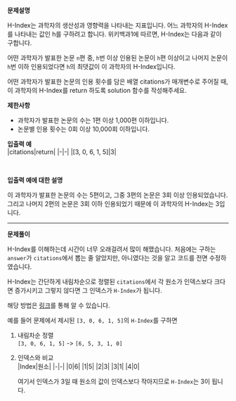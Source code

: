 **문제설명**

H-Index는 과학자의 생산성과 영향력을 나타내는 지표입니다. 어느 과학자의 H-Index를 나타내는 값인 h를 구하려고 합니다. 위키백과1에 따르면, H-Index는 다음과 같이 구합니다.

어떤 과학자가 발표한 논문 `n`편 중, `h`번 이상 인용된 논문이 `h`편 이상이고 나머지 논문이 `h`번 이하 인용되었다면 `h`의 최댓값이 이 과학자의 H-Index입니다.

어떤 과학자가 발표한 논문의 인용 횟수를 담은 배열 citations가 매개변수로 주어질 때, 이 과학자의 H-Index를 return 하도록 solution 함수를 작성해주세요.

**제한사항**

- 과학자가 발표한 논문의 수는 1편 이상 1,000편 이하입니다.
- 논문별 인용 횟수는 0회 이상 10,000회 이하입니다.


**입출력 예**<br/>
|citations|return|
|-|-|
|[3, 0, 6, 1, 5]|3|<br/>

<br/>

**입출력 예에 대한 설명**<br/>

이 과학자가 발표한 논문의 수는 5편이고, 그중 3편의 논문은 3회 이상 인용되었습니다. 그리고 나머지 2편의 논문은 3회 이하 인용되었기 때문에 이 과학자의 H-Index는 3입니다.

<hr/>

**문제풀이**<br/>

H-Index를 이해하는데 시간이 너무 오래걸려서 많이 해맸습니다. 처음에는 구하는 `answer`가 `citations`에서 뽑는 줄 알았지만, 아니였다는 것을 알고 코드를 전면 수정하였습니다.

H-Index는 간단하게 내림차순으로 정렬된 `citations`에서 각 원소가 인덱스보다 크다면 증가시키고 그렇지 않다면 그 인덱스가 `H-Index`가 됩니다.

해당 방법은 [링크](https://www.ibric.org/myboard/read.php?Board=news&id=270333)를 통해 알 수 있습니다.

예를 들어 문제에서 제시된 `[3, 0, 6, 1, 5]`의 `H-Index`를 구하면

1. 내림차순 정렬   
  `[3, 0, 6, 1, 5]` -> `[6, 5, 3, 1, 0]`
2. 인덱스와 비교   
   |Index|원소|
   |-|-|
   |0|6|
   |1|5|
   |2|3|
   |3|1|
   |4|0|

   여기서 인덱스가 3일 때 원소의 값이 인덱스보다 작아지므로 `H-Index`는 3이 됩니다.